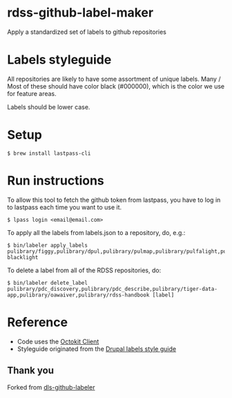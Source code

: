 # rdss-github-label-maker

Apply a standardized set of labels to github repositories

# Labels styleguide

All repositories are likely to have some assortment of unique labels. Many / Most of these should have color black (#000000), which is the color we use for feature areas.

Labels should be lower case.

# Setup

```
$ brew install lastpass-cli
```

# Run instructions

To allow this tool to fetch the github token from lastpass, you have to log in
to lastpass each time you want to use it.

```
$ lpass login <email@email.com>
```

To apply all the labels from labels.json to a repository, do, e.g.:

```
$ bin/labeler apply_labels pulibrary/figgy,pulibrary/dpul,pulibrary/pulmap,pulibrary/pulfalight,pulibrary/lae-blacklight
```

To delete a label from all of the RDSS repositories, do:

```
$ bin/labeler delete_label pulibrary/pdc_discovery,pulibrary/pdc_describe,pulibrary/tiger-data-app,pulibrary/oawaiver,pulibrary/rdss-handbook [label]
```

# Reference
* Code uses the [Octokit Client](https://octokit.github.io/octokit.rb/Octokit/Client/Labels.html)
* Styleguide originated from the [Drupal labels style guide](https://github.com/pulibrary/pul_library_drupal/wiki/Issues-Label-Style-Guide)

## Thank you
Forked from [dls-github-labeler](https://github.com/pulibrary/dls-github-labeler/)